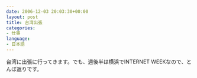 ```yaml
---
date: 2006-12-03 20:03:30+00:00
layout: post
title: 台湾出張
categories:
- 仕事
language:
- 日本語
---
```


台湾に出張に行ってきます。でも、週後半は横浜でINTERNET WEEKなので、とんぼ返りです。
